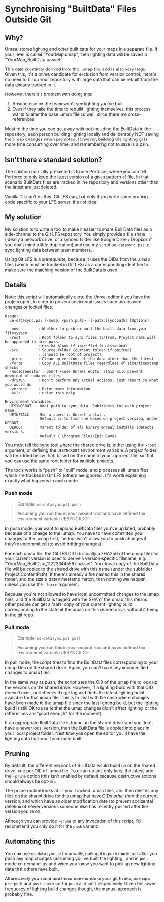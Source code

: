 # Synchronising "BuiltData" Files Outside Git

## Why?

Unreal stores lighting and other built data for your maps in a separate file.
If your level is called "YourMap.umap", then lighting data will be saved in 
"YourMap_BuiltData.uasset".

This data is entirely derived from the .umap file, and is also very large. Given 
this, it's a prime candidate for exclusion from version control; there's no
need to fill up your repository with large data that can be rebuilt from the data
already tracked in it.

However, there's a problem with doing this:

1. Anyone else on the team won't see lighting you've built
1. Even if they take the time to rebuild lighting themselves, this process wants
   to alter the base .umap file as well, since there are cross-references

Most of the time you can get away with not including the BuiltData in the repository,
each person building lighting locally and deliberately NOT saving their map changes
when prompted. However, building the lighting gets more time consuming over time,
and remembering not to save is a pain. 

## Isn't there a standard solution?

The solution normally presented is to use Perforce, where you can tell Perforce
to only keep the latest version of a given pattern of file. In that scenario
BuiltData files are tracked in the repository and versions other than the latest
are just deleted.

Vanilla Git can't do this. Git LFS can, but only if you write some pruning code
specific to your LFS server. It's not ideal.

## My solution

My solution is to write a tool to make it easier to share BuiltData files 
as a side-channel to the Git LFS repository. You simply provide a file share
(ideally a network drive, or a synced folder like Google Drive / Dropbox if you
don't mind a little duplication) and use my script `ue-datasync.ps1` to 
sync lighting data between team members. 

Using Git LFS is a prerequisite, because it uses the OIDs from the .umap files
(which must be tracked in Git LFS) as a corresponding identifier to make sure
the matching version of the BuiltData is used. 

## Details

Note: this script will automatically close the Unreal editor if you have the
project open, in order to prevent accidental issues such as unsaved changes or
locked files. 

```
Usage:
  ue-datasync.ps1 [-mode:]<push|pull> [[-path:]syncpath] [Options]

  -mode        : Whether to push or pull the built data from your filesystem
  -root        : Root folder to sync files to/from. Project name will be appended to this path.
               : Can be blank if specified in UESYNCROOT
  -src         : Source folder (current folder if omitted)
               : (should be root of project)
  -prune       : Clean up versions of the data older than the latest
  -force       : Copy ALL BuiltData files regardless of size/timestamp checks
  -nocloseeditor : Don't close Unreal editor (this will prevent download of updated files)
  -dryrun      : Don't perform any actual actions, just report on what you would do
  -verbose     : Print more information
  -help        : Print this help

Environment Variables:
  UESYNCROOT  : Root path to sync data. Subfolders for each project name.
  UEINSTALL   : Use a specific Unreal install.
              : Default is to find one based on project version, under UEROOT
  UEROOT      : Parent folder of all binary Unreal installs (detects version).
              : Default C:\Program Files\Epic Games
```

You must tell the sync tool where the shared drive is, either using the `-root`
argument, or defining the `UESYNCROOT` environment variable. A project folder
will be added below that, based on the name of your .uproject file, so that
you can use the same root folder for multiple projects.

The tools works in "push" or "pull" mode, and processes all .umap files which
are tracked in Git LFS (others are ignored). It's worth explaining exactly
what happens in each mode.

### Push mode

> Example: `ue-datasync.ps1 push`
>
> Assuming you run this in your project root and have defined the environment variable UESYNCROOT

In push mode, you want to upload BuiltData files you've updated, probably because of a 
change to the .umap. You have to have committed your changes to the .umap first, 
the tool won't allow you to push changes if they're uncommitted (to avoid drifting changes).

For each umap file, the Git LFS OID (basically a SHA256 of the umap file) for your
current version is used to derive a version-specific filename, e.g. "YourMap_BuiltData_112233445567.uasset".
Your local copy of the BuiltData file will be copied to the shared drive with this
name (under the subfolder Project/ContentPath). If there's already a file named
this in the shared folder, and the size & date/timestamp match, then nothing will happen,
unless you use the `-force` argument.

Because you're not allowed to have local uncommitted changes to the umap files, 
and the BuiltData is tagged with the SHA of the umap, this means other people can
get a 'safe' copy of your current lighting build corresponding to the state of the
umap on this shared drive, without it being in the git repo.

### Pull mode

> Example: `ue-datasync.ps1 pull`
>
> Assuming you run this in your project root and have defined the environment variable UESYNCROOT

In pull mode, the script tries to find the BuiltData files corresponding to your
umap files on the shared drive. Again, you can't have any uncommitted changes to
umap files.

In the same way as push, the script uses the OID of the umap file to look up 
the versions on the shared drive. However, if a lighting build with that
OID doesn't exist, pull checks the git log and finds the latest lighting build 
available for that umap file. This is to deal with the case where changes have
been made to the umap file since the last lighting build, but the lighting build
is still OK to use (either the umap changes didn't affect lighting, or the 
differences are "good enough" for the moment). 

If an appropriate BuiltData file is found on the shared drive, and
you don't have a newer local version, then the BuiltData file is copied into
place in your local project folder. Next time you open the editor you'll 
have the lighting data that your team mate built.

## Pruning

By default, the different versions of BuiltData would build up on the shared
drive, one per OID of .umap file. To clean up and only keep the latest, 
add the `-prune` option (this isn't enabled by default because destructive actions
should always be opt-in).

The prune routine looks at all your tracked .umap files, and then deletes any
files on the shared drive for this umap that have OIDs *other than* the current
version, and which have an older modification date (to prevent accidental deletion
of newer versions someone else has recently pushed after the version you're on).

Although you can provide `-prune` to any invocation of this script, I'd recommend
you only do it for the `push` variant.

## Automating this

You can use `ue-datasync.ps1` manually, calling it in `push` mode just after 
you push any map changes (assuming you've built the lighting), and in `pull` mode
on demand, as and when you know you want to pick up new lighting data that others
have built.

Alternatively you could add these commands to your git hooks, perhaps `pre-push`
and `post-checkout` for `push` and `pull` respectively. Given the lower frequency
of lighting build changes though, the manual approach is probably fine.